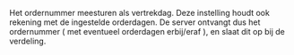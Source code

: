 Het ordernummer meesturen als vertrekdag. Deze instelling houdt ook rekening met de ingestelde orderdagen. De server ontvangt dus het ordernummer ( met eventueel orderdagen erbij/eraf ), en slaat dit op bij de verdeling. 